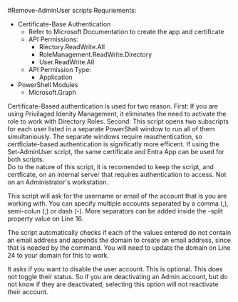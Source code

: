 #Remove-AdminUser scripts
Requriements:
- Certificate-Base Authentication
  - Refer to Microsoft Documentation to create the app and certificate
  - API Permissions:
    - Riectory.ReadWrite.All
    - RoleManagement.ReadWrite.Directory
    - User.ReadWrite.All
  - API Permission Type:
    - Application
- PowerShell Modules
  - Microsoft.Graph

Certificate-Based authentication is used for two reason.  First: If you are using Privilaged Idenity Management, it eliminates the need to activate the role to work with Directory Roles.  Second: This script opens two subscripts for each user listed in a separate PowerShell window to run all of them simultaniously.  The separate windows require reauthentication, so certficiate-based authentication is significatly more efficent.
If using the Set-AdminUser script, the same certificate and Entra App can be used for both scripts.  
Do to the nature of this script, it is recomended to keep the script, and certficate, on an internal server that requires authentication to access.  Not on an Administrator's workstation.

This script will ask for the username or email of the account that is you are working with.  You can specify multiple accounts separated by a comma (,), semi-colun (;) or dash (-).  More separators can be added inside the -split property value on Line 16.

The script automatically checks if each of the values entered do not contain an email address and appends the domain to create an email address, since that is needed by the command.
You will need to update the domain on Line 24 to your domain for this to work.

It asks if you want to disable the user account.  This is optional.  This does not toggle their status.  So if you are deactivating an Admin account, but do not know if they are deactivated; selecting this option will not reactivate their account.


